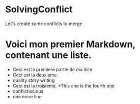 # SolvingConflict
Let's create some conflicts to merge
# Voici mon premier Markdown, contenant une liste.
* Ceci est la premiere partie de ma liste.
* Ceci est la deuxieme.
* quality story writing
* Ceci est la troisieme.
*This one is the fourth one
* conflictiscious
* one more line

